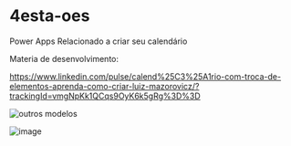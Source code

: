 # 4esta-oes
Power Apps Relacionado a criar seu calendário

Materia de desenvolvimento:

https://www.linkedin.com/pulse/calend%25C3%25A1rio-com-troca-de-elementos-aprenda-como-criar-luiz-mazorovicz/?trackingId=vmgNpKk1QCqs9OyK6k5gRg%3D%3D





![outros modelos](https://user-images.githubusercontent.com/124692478/233876133-4eeeef66-9eb1-4ee4-bd80-fd7737b7ad53.gif)




![image](https://user-images.githubusercontent.com/124692478/233876324-2751aec5-396d-41e5-8a3f-000a4d37aefb.png)




